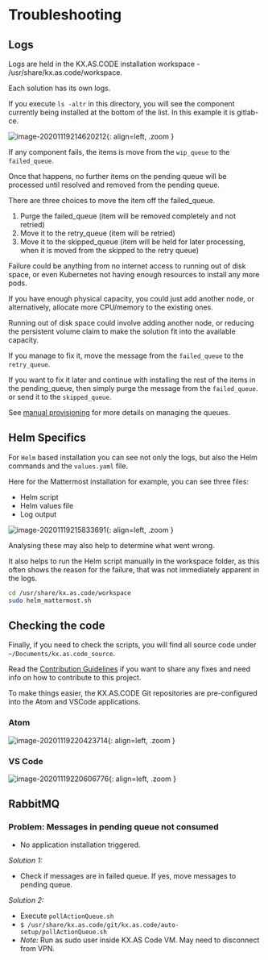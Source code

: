 # Troubleshooting

## Logs

Logs are held in the KX.AS.CODE installation workspace - /usr/share/kx.as.code/workspace.

Each solution has its own logs.

If you execute `ls -altr` in this directory, you will see the component currently being installed at the bottom of the list. In this example it is gitlab-ce.

![image-20201119214620212](../assets/images/image-20201119214620212.png){: align=left, .zoom }

If any component fails, the items is move from the `wip_queue` to the `failed_queue`.

Once that happens, no further items on the pending queue will be processed until resolved and removed from the pending queue.

There are three choices to move the item off the failed_queue.

1. Purge the failed_queue (item will be removed completely and not retried)
2. Move it to the retry_queue (item will be retried)
3. Move it to the skipped_queue (item will be held for later processing, when it is moved from the skipped to the retry queue)

Failure could be anything from no internet access to running out of disk space, or even Kubernetes not having enough resources to install any more pods.

If you have enough physical capacity, you could just add another node, or alternatively, allocate more CPU/memory to the existing ones.

Running out of disk space could involve adding another node, or reducing the persistent volume claim to make the solution fit into the available capacity.

If you manage to fix it, move the message from the `failed_queue` to the `retry_queue`.

If you want to fix it later and continue with installing the rest of the items in the pending_queue, then simply purge the message from the `failed_queue`. or send it to the `skipped_queue`.

See [manual provisioning](./Manual-Provisioning.md) for more details on managing the queues.

## Helm Specifics

For `Helm` based installation you can see not only the logs, but also the Helm commands and the `values.yaml` file.

Here for the Mattermost installation for example, you can see three files:

- Helm script
- Helm values file
- Log output

![image-20201119215833691](../assets/images/image-20201119215833691.png){: align=left, .zoom }

Analysing these may also help to determine what went wrong.

It also helps to run the Helm script manually in the workspace folder, as this often shows the reason for the failure, that was not immediately apparent in the logs.

```bash
cd /usr/share/kx.as.code/workspace
sudo helm_mattermost.sh
```

## Checking the code

Finally, if you need to check the scripts, you will find all source code under `~/Documents/kx.as.code_source`.

Read the [Contribution Guidelines](../Development/Contribution-Guidelines.md) if you want to share any fixes and need info on how to contribute to this project.

To make things easier, the KX.AS.CODE Git repositories are pre-configured into the Atom and VSCode applications.

### Atom

![image-20201119220423714](../assets/images/image-20201119220423714.png){: align=left, .zoom }

### VS Code

![image-20201119220606776](../assets/images/image-20201119220606776.png){: align=left, .zoom }

## RabbitMQ

### Problem: Messages in pending queue not consumed

- No application installation triggered.

*Solution 1:*

- Check if messages are in failed queue. If yes, move messages to pending queue.

*Solution 2:*

- Execute `pollActionQueue.sh`
- ```$ /usr/share/kx.as.code/git/kx.as.code/auto-setup/pollActionQueue.sh```
- *Note:* Run as sudo user inside KX.AS Code VM. May need to disconnect from VPN.
